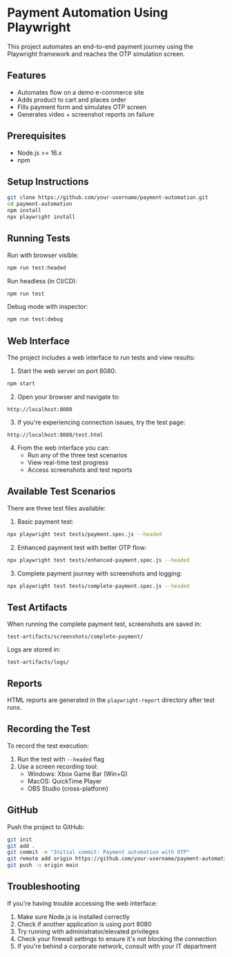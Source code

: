 # Payment Automation Using Playwright

This project automates an end-to-end payment journey using the Playwright framework and reaches the OTP simulation screen.

## Features

- Automates flow on a demo e-commerce site
- Adds product to cart and places order
- Fills payment form and simulates OTP screen
- Generates video + screenshot reports on failure

## Prerequisites

- Node.js >= 16.x
- npm

## Setup Instructions

```bash
git clone https://github.com/your-username/payment-automation.git
cd payment-automation
npm install
npx playwright install
```

## Running Tests

Run with browser visible:
```bash
npm run test:headed
```

Run headless (in CI/CD):
```bash
npm run test
```

Debug mode with inspector:
```bash
npm run test:debug
```

## Web Interface

The project includes a web interface to run tests and view results:

1. Start the web server on port 8080:
```bash
npm start
```

2. Open your browser and navigate to:
```
http://localhost:8080
```

3. If you're experiencing connection issues, try the test page:
```
http://localhost:8080/test.html
```

4. From the web interface you can:
   - Run any of the three test scenarios
   - View real-time test progress
   - Access screenshots and test reports

## Available Test Scenarios

There are three test files available:

1. Basic payment test:
```bash
npx playwright test tests/payment.spec.js --headed
```

2. Enhanced payment test with better OTP flow:
```bash
npx playwright test tests/enhanced-payment.spec.js --headed
```

3. Complete payment journey with screenshots and logging:
```bash
npx playwright test tests/complete-payment.spec.js --headed
```

## Test Artifacts

When running the complete payment test, screenshots are saved in:
```
test-artifacts/screenshots/complete-payment/
```

Logs are stored in:
```
test-artifacts/logs/
```

## Reports

HTML reports are generated in the `playwright-report` directory after test runs.

## Recording the Test

To record the test execution:

1. Run the test with `--headed` flag
2. Use a screen recording tool:
   - Windows: Xbox Game Bar (Win+G)
   - MacOS: QuickTime Player
   - OBS Studio (cross-platform)

## GitHub

Push the project to GitHub:

```bash
git init
git add .
git commit -m "Initial commit: Payment automation with OTP"
git remote add origin https://github.com/your-username/payment-automation.git
git push -u origin main
```

## Troubleshooting

If you're having trouble accessing the web interface:

1. Make sure Node.js is installed correctly
2. Check if another application is using port 8080
3. Try running with administrator/elevated privileges
4. Check your firewall settings to ensure it's not blocking the connection
5. If you're behind a corporate network, consult with your IT department 